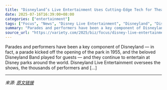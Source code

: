 ```yaml
---
title: "Disneyland’s Live Entertainment Uses Cutting-Edge Tech for Theatrical Storytelling: ‘It’s Pure Theater’"
date: 2025-07-16T16:39:00+08:00
categories: ["entertainment"]
tags: ["Focus", "News", "Disney Live Entertainment", "Disneyland", "Disneyland 70 celebration"]
summary: "Parades and performers have been a key component of Disneyland — in fact, a parade kicked off the opening of the park in 1955, and the beloved Disneyland Band played for guests — and they continue to "
source_url: "https://variety.com/2025/biz/focus/disney-live-entertainment-disneyland-70-1236460295/"
---
```


Parades and performers have been a key component of Disneyland — in fact, a parade kicked off the opening of the park in 1955, and the beloved Disneyland Band played for guests — and they continue to entertain at Disney parks around the world. Disneyland Live Entertainment oversees the shows, the thousands of performers and [&#8230;]

---

*来源: [原文链接](https://variety.com/2025/biz/focus/disney-live-entertainment-disneyland-70-1236460295/)*
